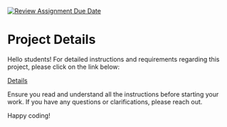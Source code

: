 [![Review Assignment Due Date](https://classroom.github.com/assets/deadline-readme-button-22041afd0340ce965d47ae6ef1cefeee28c7c493a6346c4f15d667ab976d596c.svg)](https://classroom.github.com/a/hCh0sGCq)
# Project Details

Hello students! For detailed instructions and requirements regarding this project, please click on the link below:

[Details](https://gvsu-cis371.github.io/projects/3.html)

Ensure you read and understand all the instructions before starting your work. If you have any questions or clarifications, please reach out.

Happy coding!

